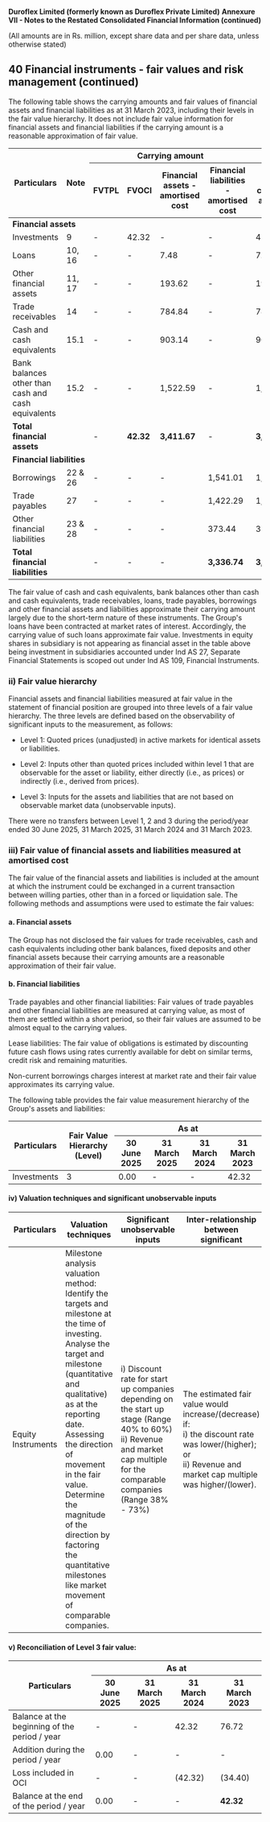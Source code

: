 **Duroflex Limited (formerly known as Duroflex Private Limited)**
**Annexure VII - Notes to the Restated Consolidated Financial Information (continued)**

(All amounts are in Rs. million, except share data and per share data, unless otherwise stated)

## 40 Financial instruments - fair values and risk management (continued)

The following table shows the carrying amounts and fair values of financial assets and financial liabilities as at 31 March 2023, including their levels in the fair value hierarchy. It does not include fair value information for financial assets and financial liabilities if the carrying amount is a reasonable approximation of fair value.

<table><thead><tr><th rowspan="2">Particulars</th><th rowspan="2">Note</th><th colspan="4">Carrying amount</th><th colspan="4">Fair value</th></tr><tr><th>FVTPL</th><th>FVOCI</th><th>Financial assets - amortised cost</th><th>Financial liabilities -amortised cost</th><th>Total carrying amount</th><th>Level 1</th><th>Level 2</th><th>Level 3</th><th>Total</th></tr></thead><tbody><tr><td colspan="11"><strong>Financial assets</strong></td></tr><tr><td>Investments</td><td>9</td><td>-</td><td>42.32</td><td>-</td><td>-</td><td>42.32</td><td>-</td><td>-</td><td>42.32</td><td><strong>42.32</strong></td></tr><tr><td>Loans</td><td>10, 16</td><td>-</td><td>-</td><td>7.48</td><td>-</td><td>7.48</td><td>-</td><td>-</td><td>-</td><td>-</td></tr><tr><td>Other financial assets</td><td>11, 17</td><td>-</td><td>-</td><td>193.62</td><td>-</td><td>193.62</td><td>-</td><td>-</td><td>-</td><td>-</td></tr><tr><td>Trade receivables</td><td>14</td><td>-</td><td>-</td><td>784.84</td><td>-</td><td>784.84</td><td>-</td><td>-</td><td>-</td><td>-</td></tr><tr><td>Cash and cash equivalents</td><td>15.1</td><td>-</td><td>-</td><td>903.14</td><td>-</td><td>903.14</td><td>-</td><td>-</td><td>-</td><td>-</td></tr><tr><td>Bank balances other than cash and cash equivalents</td><td>15.2</td><td>-</td><td>-</td><td>1,522.59</td><td>-</td><td>1,522.59</td><td>-</td><td>-</td><td>-</td><td>-</td></tr><tr><td><strong>Total financial assets</strong></td><td></td><td>-</td><td><strong>42.32</strong></td><td><strong>3,411.67</strong></td><td>-</td><td><strong>3,453.99</strong></td><td>-</td><td>-</td><td><strong>42.32</strong></td><td><strong>42.32</strong></td></tr><tr><td colspan="11"><strong>Financial liabilities</strong></td></tr><tr><td>Borrowings</td><td>22 & 26</td><td>-</td><td>-</td><td>-</td><td>1,541.01</td><td>1,541.01</td><td>-</td><td>-</td><td>-</td><td>-</td></tr><tr><td>Trade payables</td><td>27</td><td>-</td><td>-</td><td>-</td><td>1,422.29</td><td>1,422.29</td><td>-</td><td>-</td><td>-</td><td>-</td></tr><tr><td>Other financial liabilities</td><td>23 & 28</td><td>-</td><td>-</td><td>-</td><td>373.44</td><td>373.44</td><td>-</td><td>-</td><td>-</td><td>-</td></tr><tr><td><strong>Total financial liabilities</strong></td><td></td><td>-</td><td>-</td><td>-</td><td><strong>3,336.74</strong></td><td><strong>3,336.74</strong></td><td>-</td><td>-</td><td>-</td><td>-</td></tr></tbody></table>

The fair value of cash and cash equivalents, bank balances other than cash and cash equivalents, trade receivables, loans, trade payables, borrowings and other financial assets and liabilities approximate their carrying amount largely due to the short-term nature of these instruments. The Group's loans have been contracted at market rates of interest. Accordingly, the carrying value of such loans approximate fair value. Investments in equity shares in subsidiary is not appearing as financial asset in the table above being investment in subsidiaries accounted under Ind AS 27, Separate Financial Statements is scoped out under Ind AS 109, Financial Instruments.

### ii) Fair value hierarchy

Financial assets and financial liabilities measured at fair value in the statement of financial position are grouped into three levels of a fair value hierarchy. The three levels are defined based on the observability of significant inputs to the measurement, as follows:

* Level 1: Quoted prices (unadjusted) in active markets for identical assets or liabilities.

* Level 2: Inputs other than quoted prices included within level 1 that are observable for the asset or liability, either directly (i.e., as prices) or indirectly (i.e., derived from prices).

* Level 3: Inputs for the assets and liabilities that are not based on observable market data (unobservable inputs).

There were no transfers between Level 1, 2 and 3 during the period/year ended 30 June 2025, 31 March 2025, 31 March 2024 and 31 March 2023.

### iii) Fair value of financial assets and liabilities measured at amortised cost

The fair value of the financial assets and liabilities is included at the amount at which the instrument could be exchanged in a current transaction between willing parties, other than in a forced or liquidation sale. The following methods and assumptions were used to estimate the fair values:

#### a. Financial assets

The Group has not disclosed the fair values for trade receivables, cash and cash equivalents including other bank balances, fixed deposits and other financial assets because their carrying amounts are a reasonable approximation of their fair value.

#### b. Financial liabilities

Trade payables and other financial liabilities: Fair values of trade payables and other financial liabilities are measured at carrying value, as most of them are settled within a short period, so their fair values are assumed to be almost equal to the carrying values.

Lease liabilities: The fair value of obligations is estimated by discounting future cash flows using rates currently available for debt on similar terms, credit risk and remaining maturities.

Non-current borrowings charges interest at market rate and their fair value approximates its carrying value.

The following table provides the fair value measurement hierarchy of the Group's assets and liabilities:

<table><thead><tr><th rowspan="2">Particulars</th><th rowspan="2">Fair Value Hierarchy<br>(Level)</th><th colspan="4">As at</th></tr><tr><th>30 June 2025</th><th>31 March 2025</th><th>31 March 2024</th><th>31 March 2023</th></tr></thead><tbody><tr><td>Investments</td><td>3</td><td>0.00</td><td>-</td><td>-</td><td>42.32</td></tr></tbody></table>

#### iv) Valuation techniques and significant unobservable inputs

<table><thead><tr><th>Particulars</th><th>Valuation techniques</th><th>Significant unobservable inputs</th><th>Inter-relationship between significant</th></tr></thead><tbody><tr><td>Equity Instruments</td><td>Milestone analysis valuation method: Identify the targets and milestone at the time of investing. Analyse the target and milestone (quantitative and qualitative) as at the reporting date. Assessing the direction of movement in the fair value. Determine the magnitude of the direction by factoring the quantitative milestones like market movement of comparable companies.</td><td>i) Discount rate for start up companies depending on the start up stage (Range 40% to 60%)<br>ii) Revenue and market cap multiple for the comparable companies (Range 38% - 73%)</td><td>The estimated fair value would increase/(decrease) if:<br>i) the discount rate was lower/(higher); or<br>ii) Revenue and market cap multiple was higher/(lower).</td></tr></tbody></table>

#### v) Reconciliation of Level 3 fair value:

<table><thead><tr><th rowspan="2">Particulars</th><th colspan="4">As at</th></tr><tr><th>30 June 2025</th><th>31 March 2025</th><th>31 March 2024</th><th>31 March 2023</th></tr></thead><tbody><tr><td>Balance at the beginning of the period / year</td><td>-</td><td>-</td><td>42.32</td><td>76.72</td></tr><tr><td>Addition during the period / year</td><td>0.00</td><td>-</td><td>-</td><td>-</td></tr><tr><td>Loss included in OCI</td><td>-</td><td>-</td><td>(42.32)</td><td>(34.40)</td></tr><tr><td>Balance at the end of the period / year</td><td>0.00</td><td>-</td><td>-</td><td><strong>42.32</strong></td></tr></tbody></table>